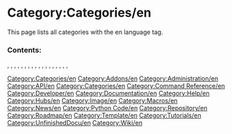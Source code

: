 # Category:Categories/en
This page lists all categories with the en language tag.

### Contents:

, , , , , , , , , , , , , , , , , ,

[Category:Categories/en](Category:Categories/en.md) [Category:Addons/en](Category:Addons/en.md) [Category:Administration/en](Category:Administration/en.md) [Category:API/en](Category:API/en.md) [Category:Categories/en](Category:Categories/en.md) [Category:Command Reference/en](Category:Command_Reference/en.md) [Category:Developer/en](Category:Developer/en.md) [Category:Documentation/en](Category:Documentation/en.md) [Category:Help/en](Category:Help/en.md) [Category:Hubs/en](Category:Hubs/en.md) [Category:Image/en](Category:Image/en.md) [Category:Macros/en](Category:Macros/en.md) [Category:News/en](Category:News/en.md) [Category:Python Code/en](Category:Python_Code/en.md) [Category:Repository/en](Category:Repository/en.md) [Category:Roadmap/en](Category:Roadmap/en.md) [Category:Template/en](Category:Template/en.md) [Category:Tutorials/en](Category:Tutorials/en.md) [Category:UnfinishedDocu/en](Category:UnfinishedDocu/en.md) [Category:Wiki/en](Category:Wiki/en.md)
